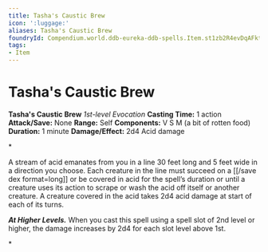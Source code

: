```yaml
---
title: Tasha's Caustic Brew
icon: ':luggage:'
aliases: Tasha's Caustic Brew
foundryId: Compendium.world.ddb-eureka-ddb-spells.Item.st1zb2R4evDqAFkt
tags:
- Item
---
```


# Tasha's Caustic Brew

**Tasha's Caustic Brew**
_1st-level Evocation_
**Casting Time:** 1 action
**Attack/Save:** None
**Range:** Self
**Components:** V S M (a bit of rotten food)
**Duration:** 1 minute
**Damage/Effect:** 2d4 Acid damage

*<p>A stream of acid emanates from you in a line 30 feet long and 5 feet wide in a direction you choose. Each creature in the line must succeed on a [[/save dex format=long]] or be covered in acid for the spell’s duration or until a creature uses its action to scrape or wash the acid off itself or another creature. A creature covered in the acid takes 2d4 acid damage at start of each of its turns.

*****At Higher Levels.***** When you cast this spell using a spell slot of 2nd level or higher, the damage increases by 2d4 for each slot level above 1st.</p>*